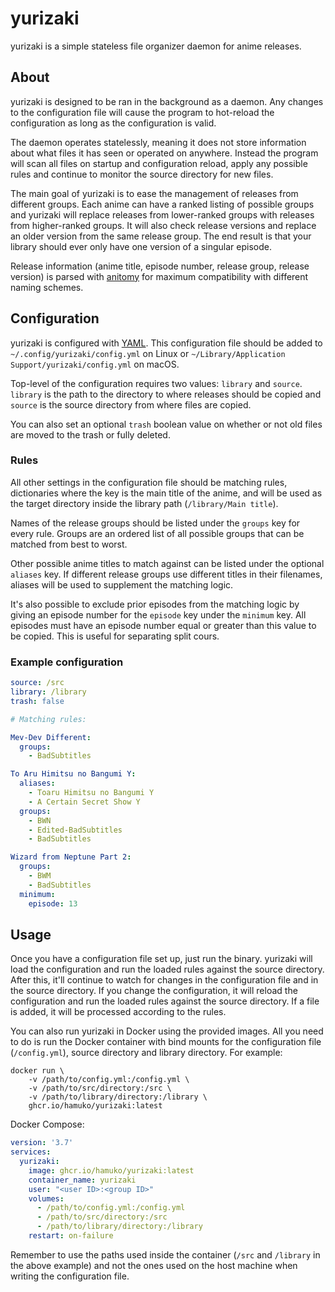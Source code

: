 # yurizaki

yurizaki is a simple stateless file organizer daemon for anime releases.

## About

yurizaki is designed to be ran in the background as a daemon. Any changes to the configuration file will cause the program to hot-reload the configuration as long as the configuration is valid.

The daemon operates statelessly, meaning it does not store information about what files it has seen or operated on anywhere. Instead the program will scan all files on startup and configuration reload, apply any possible rules and continue to monitor the source directory for new files.

The main goal of yurizaki is to ease the management of releases from different groups. Each anime can have a ranked listing of possible groups and yurizaki will replace releases from lower-ranked groups with releases from higher-ranked groups. It will also check release versions and replace an older version from the same release group. The end result is that your library should ever only have one version of a singular episode.

Release information (anime title, episode number, release group, release version) is parsed with [anitomy](https://github.com/erengy/anitomy) for maximum compatibility with different naming schemes.

## Configuration

yurizaki is configured with [YAML](https://en.wikipedia.org/wiki/YAML). This configuration file should be added to `~/.config/yurizaki/config.yml` on Linux or `~/Library/Application Support/yurizaki/config.yml` on macOS.

Top-level of the configuration requires two values: `library` and `source`. `library` is the path to the directory to where releases should be copied and `source` is the source directory from where files are copied.

You can also set an optional `trash` boolean value on whether or not old files are moved to the trash or fully deleted.

### Rules

All other settings in the configuration file should be matching rules, dictionaries where the key is the main title of the anime, and will be used as the target directory inside the library path (`/library/Main title`).

Names of the release groups should be listed under the `groups` key for every rule. Groups are an ordered list of all possible groups that can be matched from best to worst.

Other possible anime titles to match against can be listed under the optional `aliases` key. If different release groups use different titles in their filenames, aliases will be used to supplement the matching logic.

It's also possible to exclude prior episodes from the matching logic by giving an episode number for the `episode` key under the `minimum` key. All episodes must have an episode number equal or greater than this value to be copied. This is useful for separating split cours.

### Example configuration

```yaml
source: /src
library: /library
trash: false

# Matching rules:

Mev-Dev Different:
  groups:
    - BadSubtitles

To Aru Himitsu no Bangumi Y:
  aliases:
    - Toaru Himitsu no Bangumi Y
    - A Certain Secret Show Y
  groups:
    - BWN
    - Edited-BadSubtitles
    - BadSubtitles

Wizard from Neptune Part 2:
  groups:
    - BWM
    - BadSubtitles
  minimum:
    episode: 13
```

## Usage

Once you have a configuration file set up, just run the binary. yurizaki will load the configuration and run the loaded rules against the source directory. After this, it'll continue to watch for changes in the configuration file and in the source directory. If you change the configuration, it will reload the configuration and run the loaded rules against the source directory. If a file is added, it will be processed according to the rules.

You can also run yurizaki in Docker using the provided images. All you need to do is run the Docker container with bind mounts for the configuration file (`/config.yml`), source directory and library directory. For example:

```shell
docker run \
    -v /path/to/config.yml:/config.yml \
    -v /path/to/src/directory:/src \
    -v /path/to/library/directory:/library \
    ghcr.io/hamuko/yurizaki:latest
```

Docker Compose:

```yaml
version: '3.7'
services:
  yurizaki:
    image: ghcr.io/hamuko/yurizaki:latest
    container_name: yurizaki
    user: "<user ID>:<group ID>"
    volumes:
      - /path/to/config.yml:/config.yml
      - /path/to/src/directory:/src
      - /path/to/library/directory:/library
    restart: on-failure
```

Remember to use the paths used inside the container (`/src` and `/library` in the above example) and not the ones used on the host machine when writing the configuration file.
